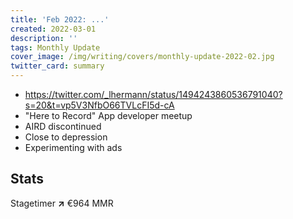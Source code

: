 ```yaml
---
title: 'Feb 2022: ...'
created: 2022-03-01
description: ''
tags: Monthly Update
cover_image: /img/writing/covers/monthly-update-2022-02.jpg
twitter_card: summary
---
```


- https://twitter.com/_lhermann/status/1494243860536791040?s=20&t=vp5V3NfbO66TVLcFI5d-cA
- "Here to Record" App developer meetup
- AIRD discontinued
- Close to depression
- Experimenting with ads

## Stats

Stagetimer <strong class="text-green-600">↗</strong> €964 MMR
